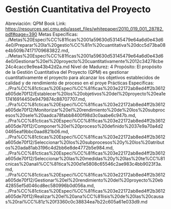 # Gestión Cuantitativa del Proyecto

Abreviación: QPM
Book Link: https://resources.sei.cmu.edu/asset_files/whitepaper/2010_019_001_28782.pdf#page=390
Metas Específicas: ../Metas%20Especi%CC%81ficas%2001a59630d53145479e64a6d0e43d64e0/Preparar%20la%20gestio%CC%81n%20cuantitativa%20dcc5d73ba08e4b509b74171709683822.md, ../Metas%20Especi%CC%81ficas%2001a59630d53145479e64a6d0e43d64e0/Gestionar%20el%20proyecto%20cuantitativamente%2012c34278cbe24c4cacc9e9ea43b42d2a.md
Nivel de Madurez: 4
Propósito: El propósito de la Gestión Cuantitativa del Proyecto (QPM) es gestionar cuantitativamente el proyecto para alcanzar los objetivos establecidos de calidad y de rendimiento de proceso en el proye
Prácticas Específicas: ../Pra%CC%81cticas%20Especi%CC%81ficas%203e22172ab8ed4ff2b3612a605de70f12/Establecer%20los%20objetivos%20del%20proyecto%20ea1e17416914450e9479874c88707707.md, ../Pra%CC%81cticas%20Especi%CC%81ficas%203e22172ab8ed4ff2b3612a605de70f12/Monitorizar%20el%20rendimiento%20de%20los%20subprocesos%20sele%20aadca78fabb8400f98d3c0aabe6c947b.md, ../Pra%CC%81cticas%20Especi%CC%81ficas%203e22172ab8ed4ff2b3612a605de70f12/Componer%20el%20proceso%20definido%2037e9a70a4d20465eaf9bbc0aad821b06.md, ../Pra%CC%81cticas%20Especi%CC%81ficas%203e22172ab8ed4ff2b3612a605de70f12/Seleccionar%20los%20subprocesos%20y%20los%20atributos%20ada81ab3196c4d2bb6e8de4772b5e984.md, ../Pra%CC%81cticas%20Especi%CC%81ficas%203e22172ab8ed4ff2b3612a605de70f12/Seleccionar%20las%20medidas%20y%20las%20te%CC%81cnicas%20anali%CC%81tica%200d1e5808c65546c2ae983c4bb9023f3a.md, ../Pra%CC%81cticas%20Especi%CC%81ficas%203e22172ab8ed4ff2b3612a605de70f12/Gestionar%20el%20rendimiento%20del%20proyecto%20eb42855ef5d046cd8ec580996b0d056a.md, ../Pra%CC%81cticas%20Especi%CC%81ficas%203e22172ab8ed4ff2b3612a605de70f12/Realizar%20el%20ana%CC%81lisis%20de%20las%20causas%20rai%CC%81z%20f3360c0c38834ea7b22c605a61e033d9.md